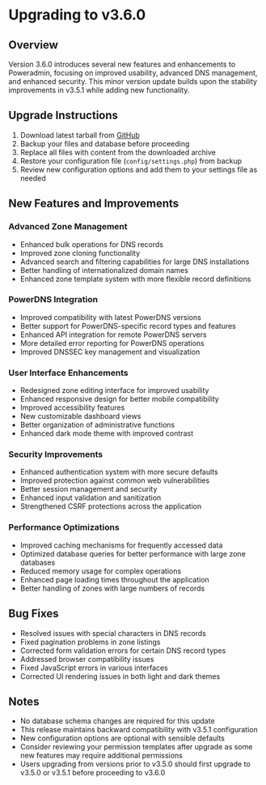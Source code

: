 # Upgrading to v3.6.0

## Overview

Version 3.6.0 introduces several new features and enhancements to Poweradmin, focusing on improved usability, advanced DNS management, and enhanced security. This minor version update builds upon the stability improvements in v3.5.1 while adding new functionality.

## Upgrade Instructions

1. Download latest tarball from [GitHub](https://github.com/poweradmin/poweradmin/releases/tag/v3.6.0)
2. Backup your files and database before proceeding
3. Replace all files with content from the downloaded archive
4. Restore your configuration file (`config/settings.php`) from backup
5. Review new configuration options and add them to your settings file as needed

## New Features and Improvements

### Advanced Zone Management
- Enhanced bulk operations for DNS records
- Improved zone cloning functionality
- Advanced search and filtering capabilities for large DNS installations
- Better handling of internationalized domain names
- Enhanced zone template system with more flexible record definitions

### PowerDNS Integration
- Improved compatibility with latest PowerDNS versions
- Better support for PowerDNS-specific record types and features
- Enhanced API integration for remote PowerDNS servers
- More detailed error reporting for PowerDNS operations
- Improved DNSSEC key management and visualization

### User Interface Enhancements
- Redesigned zone editing interface for improved usability
- Enhanced responsive design for better mobile compatibility
- Improved accessibility features
- New customizable dashboard views
- Better organization of administrative functions
- Enhanced dark mode theme with improved contrast

### Security Improvements
- Enhanced authentication system with more secure defaults
- Improved protection against common web vulnerabilities
- Better session management and security
- Enhanced input validation and sanitization
- Strengthened CSRF protections across the application

### Performance Optimizations
- Improved caching mechanisms for frequently accessed data
- Optimized database queries for better performance with large zone databases
- Reduced memory usage for complex operations
- Enhanced page loading times throughout the application
- Better handling of zones with large numbers of records

## Bug Fixes
- Resolved issues with special characters in DNS records
- Fixed pagination problems in zone listings
- Corrected form validation errors for certain DNS record types
- Addressed browser compatibility issues
- Fixed JavaScript errors in various interfaces
- Corrected UI rendering issues in both light and dark themes

## Notes

- No database schema changes are required for this update
- This release maintains backward compatibility with v3.5.1 configuration
- New configuration options are optional with sensible defaults
- Consider reviewing your permission templates after upgrade as some new features may require additional permissions
- Users upgrading from versions prior to v3.5.0 should first upgrade to v3.5.0 or v3.5.1 before proceeding to v3.6.0